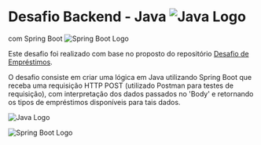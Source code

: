 # Desafio Backend - Java ![Java Logo](https://upload.wikimedia.org/wikipedia/en/3/30/Java_logo_and_wordmark.svg)
com Spring Boot ![Spring Boot Logo](https://spring.io/images/spring-boot.svg)

Este desafio foi realizado com base no proposto do repositório [Desafio de Empréstimos](https://github.com/backend-br/desafios/blob/master/loans/PROBLEM.md).

O desafio consiste em criar uma lógica em Java utilizando Spring Boot que receba uma requisição HTTP POST (utilizado Postman para testes de requisição), com interpretação dos dados passados no 'Body' e retornando os tipos de empréstimos disponíveis para tais dados.

![Java Logo](https://upload.wikimedia.org/wikipedia/en/3/30/Java_logo_and_wordmark.svg)

![Spring Boot Logo](https://spring.io/images/spring-boot.svg)
